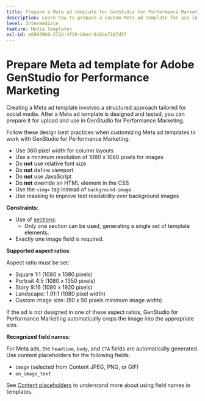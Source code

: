```yaml
---
title: Prepare a Meta ad template for GenStudio for Performance Marketing
description: Learn how to prepare a custom Meta ad template for use in Adobe GenStudio for Performance Marketing.
level: Intermediate
feature: Media Templates
exl-id: e69039b0-272d-4f39-b0e4-916be710fd5f
---
```

# Prepare Meta ad template for Adobe GenStudio for Performance Marketing

Creating a Meta ad template involves a structured approach tailored for social media. After a Meta ad template is designed and tested, you can prepare it for upload and use in GenStudio for Performance Marketing.

Follow these design best practices when customizing Meta ad templates to work with GenStudio for Performance Marketing:

- Use 360 pixel width for column layouts
- Use a minimum resolution of 1080 x 1080 pixels for images
- Do **not** use relative font size
- Do **not** define viewport
- Do **not** use JavaScript
- Do **not** override an HTML element in the CSS
- Use the `<img>` tag instead of `background-image`
- Use masking to improve text readability over background images

**Constraints**:

- Use of [sections](/help/user-guide/content/customize-template.md#sections-or-groups):
   - Only one section can be used, generating a single set of template elements.
- Exactly one image field is required.

**Supported aspect ratios**:

Aspect ratio must be set:

- Square 1:1 (1080 x 1080 pixels)
- Portrait 4:5 (1080 x 1350 pixels)
- Story 9:16 (1080 x 1920 pixels)
- Landscape: 1.91:1 (1080 pixel width)
- Custom image size: (50 x 50 pixels minimum image width)

If the ad is not designed in one of these aspect ratios, GenStudio for Performance Marketing automatically crops the image into the appropriate size.

**Recognized field names**:

For Meta ads, the `headline`, `body`, and `CTA` fields are automatically generated. Use content placeholders for the following fields:

- `image` (selected from Content JPEG, PNG, or GIF)
- `on_image_text`

See [Content placeholders](/help/user-guide/content/customize-template.md#content-placeholders) to understand more about using field names in templates.

